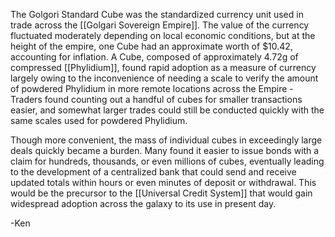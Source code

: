 The Golgori Standard Cube was the standardized currency unit used in trade across the [[Golgari Sovereign Empire]]. The value of the currency fluctuated moderately depending on local economic conditions, but at the height of the empire, one Cube had an approximate worth of $10.42, accounting for inflation. A Cube, composed of approximately 4.72g of compressed [[Phylidium]], found rapid adoption as a measure of currency largely owing to the inconvenience of needing a scale to verify the amount of powdered Phylidium in more remote locations across the Empire - Traders found counting out a handful of cubes for smaller transactions easier, and somewhat larger trades could still be conducted quickly with the same scales used for powdered Phylidium.

Though more convenient, the mass of individual cubes in exceedingly large deals quickly became a burden. Many found it easier to issue bonds with a claim for hundreds, thousands, or even millions of cubes, eventually leading to the development of a centralized bank that could send and receive updated totals within hours or even minutes of deposit or withdrawal. This would be the precursor to the [[Universal Credit System]] that would gain widespread adoption across the galaxy to its use in present day.

-Ken

